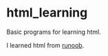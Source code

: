 # html_learning

Basic programs for learning html.

I learned html from [runoob](https://www.runoob.com/).
